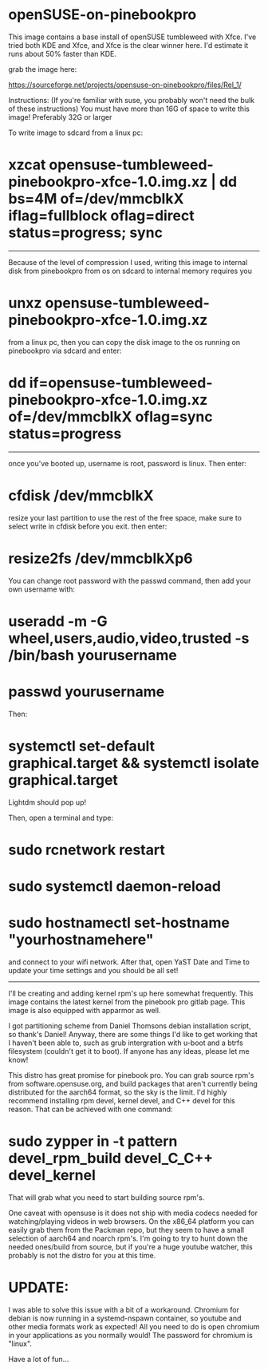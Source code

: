 # openSUSE-on-pinebookpro

This image contains a base install of openSUSE tumbleweed with Xfce. I've tried both KDE and Xfce, and Xfce is the clear winner here. I'd estimate it runs about 50% faster than KDE. 

grab the image here:

https://sourceforge.net/projects/opensuse-on-pinebookpro/files/Rel_1/

Instructions:
(If you're familiar with suse, you probably won't need the bulk of these instructions)
You must have more than 16G of space to write this image! Preferably 32G or larger

To write image to sdcard from a linux pc:

# xzcat opensuse-tumbleweed-pinebookpro-xfce-1.0.img.xz | dd bs=4M of=/dev/mmcblkX iflag=fullblock oflag=direct status=progress; sync

-------------------------------------------------------------------------------------------------------------------------------

Because of the level of compression I used, writing this image to internal disk from pinebookpro from os on sdcard to internal memory requires you 

# unxz opensuse-tumbleweed-pinebookpro-xfce-1.0.img.xz

from a linux pc, then you can copy the disk image to the os running on pinebookpro via sdcard and enter:

# dd if=opensuse-tumbleweed-pinebookpro-xfce-1.0.img.xz of=/dev/mmcblkX oflag=sync status=progress

---------------------------------------------------------------------------------------------------------------------------

once you've booted up, username is root, password is linux. Then enter:

# cfdisk /dev/mmcblkX

resize your last partition to use the rest of the free space, make sure to select write in cfdisk before you exit.
then enter:

# resize2fs /dev/mmcblkXp6

You can change root password with the passwd command, then add your own username with:

# useradd -m -G wheel,users,audio,video,trusted -s /bin/bash yourusername

# passwd yourusername

Then:

# systemctl set-default graphical.target && systemctl isolate graphical.target

Lightdm should pop up!

Then, open a terminal and type:

# sudo rcnetwork restart

# sudo systemctl daemon-reload

# sudo hostnamectl set-hostname "yourhostnamehere"

and connect to your wifi network. After that, open YaST Date and Time to update your time settings and you should be all set!

----------------------------------------------------------------------------------------------------------------------------



I'll be creating and adding kernel rpm's up here somewhat frequently. This image contains the latest kernel from the pinebook pro gitlab page. This image is also equipped with apparmor as well.

I got partitioning scheme from Daniel Thomsons debian installation script, so thank's Daniel! Anyway, there are some things I'd like to get working that I haven't been able to, such as grub intergration with u-boot and a btrfs filesystem (couldn't get it to boot). If anyone has any ideas, please let me know!

This distro has great promise for pinebook pro. You can grab source rpm's from software.opensuse.org, and build packages that aren't currently being distributed for the aarch64 format, so the sky is the limit. I'd highly recommend installing rpm devel, kernel devel, and C++ devel for this reason. That can be achieved with one command: 

# sudo zypper in -t pattern devel_rpm_build devel_C_C++ devel_kernel 

That will grab what you need to start building source rpm's.

One caveat with opensuse is it does not ship with media codecs needed for watching/playing videos in web browsers. On the x86_64 platform you can easily grab them from the Packman repo, but they seem to have a small selection of aarch64 and noarch rpm's. I'm going to try to hunt down the needed ones/build from source, but if you're a huge youtube watcher, this probably is not the distro for you at this time. 
# UPDATE: 
I was able to solve this issue with a bit of a workaround. Chromium for debian is now running in a systemd-nspawn container, so youtube and other media formats work as expected! All you need to do is open chromium in your applications as you normally would! The password for chromium is "linux".

Have a lot of fun...
